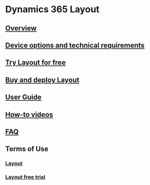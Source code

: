 # Dynamics 365 Layout
## [Overview](index.md)
## [Device options and technical requirements](requirements.md)
## [Try Layout for free](try-layout-free.md)
## [Buy and deploy Layout](buy-and-deploy-layout.md)
## [User Guide](user-guide.md)
## [How-to videos](https://go.microsoft.com/fwlink/p/?linkid=2021489)
## [FAQ](faq.md)
## Terms of Use
### [Layout](../legal/layout-license-terms.md)
### [Layout free trial](../legal/layout-free-trial.md)


